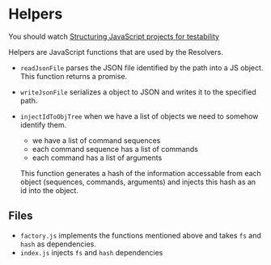# Helpers

You should watch [Structuring JavaScript projects for testability](https://youtu.be/aL6SouuO0_k)

Helpers are JavaScript functions that are used by the Resolvers.

- `readJsonFile` parses the JSON file identified by the path into a JS object. This function returns a promise.
- `writeJsonFile` serializes a object to JSON and writes it to the specified path.
- `injectIdToObjTree` when we have a list of objects we need to somehow identify them.

  - we have a list of command sequences
  - each command sequence has a list of commands
  - each command has a list of arguments

  This function generates a hash of the information accessable from each object (sequences, commands, arguments) and injects this hash as an id into the object.

## Files

- `factory.js` implements the functions mentioned above and takes `fs` and `hash` as dependencies.
- `index.js` injects `fs` and `hash` dependencies

